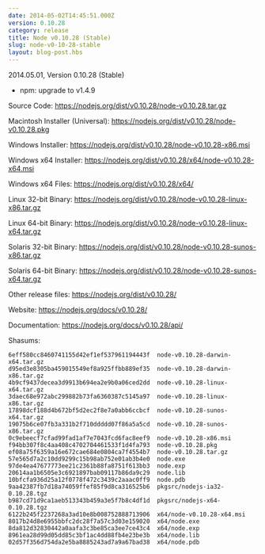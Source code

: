 ```yaml
---
date: 2014-05-02T14:45:51.000Z
version: 0.10.28
category: release
title: Node v0.10.28 (Stable)
slug: node-v0-10-28-stable
layout: blog-post.hbs
---
```


2014.05.01, Version 0.10.28 (Stable)

- npm: upgrade to v1.4.9

Source Code: https://nodejs.org/dist/v0.10.28/node-v0.10.28.tar.gz

Macintosh Installer (Universal): https://nodejs.org/dist/v0.10.28/node-v0.10.28.pkg

Windows Installer: https://nodejs.org/dist/v0.10.28/node-v0.10.28-x86.msi

Windows x64 Installer: https://nodejs.org/dist/v0.10.28/x64/node-v0.10.28-x64.msi

Windows x64 Files: https://nodejs.org/dist/v0.10.28/x64/

Linux 32-bit Binary: https://nodejs.org/dist/v0.10.28/node-v0.10.28-linux-x86.tar.gz

Linux 64-bit Binary: https://nodejs.org/dist/v0.10.28/node-v0.10.28-linux-x64.tar.gz

Solaris 32-bit Binary: https://nodejs.org/dist/v0.10.28/node-v0.10.28-sunos-x86.tar.gz

Solaris 64-bit Binary: https://nodejs.org/dist/v0.10.28/node-v0.10.28-sunos-x64.tar.gz

Other release files: https://nodejs.org/dist/v0.10.28/

Website: https://nodejs.org/docs/v0.10.28/

Documentation: https://nodejs.org/docs/v0.10.28/api/

Shasums:

```
6eff580cc8460741155d42ef1ef537961194443f  node-v0.10.28-darwin-x64.tar.gz
d95ed3e8305ba459015549ef8a925ffbb889ef35  node-v0.10.28-darwin-x86.tar.gz
4b9cf9437decea3d9913b694ea2e9b0a06ced2dd  node-v0.10.28-linux-x64.tar.gz
3daec68e972abc299882b73fa6360387c5145a97  node-v0.10.28-linux-x86.tar.gz
17898dcf188d4b672bf5d2ec2f8e7a0abb6ccbcf  node-v0.10.28-sunos-x64.tar.gz
19075b6ce07fb3a331b2f710ddddd07f86a5a5cd  node-v0.10.28-sunos-x86.tar.gz
0c9ebeecf7cfad99fad1af7e7043fcd6fac8eef9  node-v0.10.28-x86.msi
f94bb307f8c4aa408c4702704461533f1d4fa793  node-v0.10.28.pkg
ef08a75f6359a16e672cae684e0804ca7f4554b7  node-v0.10.28.tar.gz
57e565d7a2c10dd9299c15b98ab752e01ab3b4e0  node.exe
97de4ea47677773ee21c2361b88fa8751f613bb3  node.exp
20614aa1b6505e3c6921897bab09117b86da9c29  node.lib
10bfcfa936d25a12f0778f472c3439c2aaac0ff9  node.pdb
9aa42387fb7d18a74059ffef85f9d8ca316525b6  pkgsrc/nodejs-ia32-0.10.28.tgz
b987cd71d9ca1aeb513343b459a3e5f7b8c4df1d  pkgsrc/nodejs-x64-0.10.28.tgz
6122b245f2237268a3ad10e8b008752888713906  x64/node-v0.10.28-x64.msi
8017b24d8e6955bbfc2dc28f7a57c3d03e159020  x64/node.exe
8da812d32830442a0aafa3c3be85ca3ee7ce43c4  x64/node.exp
8961ea28d99d05dd85c3bf1ac4dd88fb4e23be3b  x64/node.lib
02d57f356d754da2e5ba8885243ad7a9a67bad38  x64/node.pdb
```
